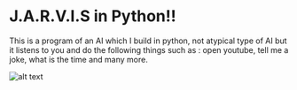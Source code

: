 # J.A.R.V.I.S in Python!!
This is a program of an AI  which I build in python, not atypical type of AI but it listens to you and do the following things such as : open youtube, tell me a joke, what is the time and many more.


![alt text](https://user-images.githubusercontent.com/120464917/209345814-dbab4c23-b1a8-4180-bbe5-2666f8b22528.png)
